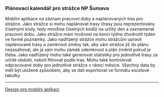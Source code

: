 ### Plánovací kalendář pro strážce NP Šumava
Mobilní aplikace na záznam pracovní doby a naplánovaných tras pro strážce. 
Jako strážce si mohu naplánovat trasy (trasy jsou reprezentovány číselnými kódy, tedy množina číselných kódů)  na určitý den a zaznamenat pracovní dobu. Jako strážce mám možnost na konci týdne zhodnotit týden ve formě poznámky. 
Jako nadřízený strážce mohu strážcům upravit naplánované trasy a zamknout změny tak, aby sám strážce již do plánu nezasahoval, ale já sám mohu zámek odemknout a plán změnit pokud je třeba. Jako nadřízený mohu také generovat statistiky pro jednotlivé trasy za určité období, neboli filtrovat podle tras. Mohu také kontrolovat odpracované doby pro jednotlivé strážce v rámci měsíce. Všechny data by měli být uložené způsobem, aby se dali exportovat ve formátu excelové tabulky. 

___
[Design pro mobilní aplikaci]([Figma-mobile.pdf](https://www.figma.com/file/B96k04ObDK4yaycN5ulT1I/NP-strazci?node-id=0%3A1&t=VeApoPs8S3MXuRlP-1))
